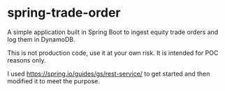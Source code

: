 # spring-trade-order
A simple application built in Spring Boot to ingest equity trade orders and log them in DynamoDB.

This is not production code, use it at your own risk. It is intended for POC reasons only.

I used https://spring.io/guides/gs/rest-service/ to get started and then modified it to meet the purpose.
